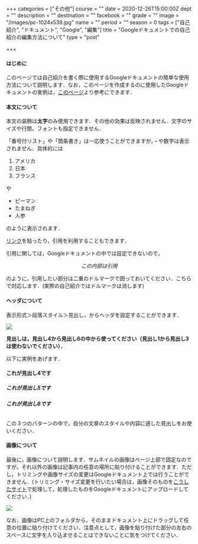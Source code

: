 +++
categories = ["その他"]
course = ""
date = 2020-12-26T15:00:00Z
dept = ""
description = ""
destination = ""
facebook = ""
grade = ""
image = "/images/pc-1024x538.jpg"
name = ""
period = ""
season = 0
tags = ["自己紹介", "ドキュメント", "Google", "編集"]
title = "Googleドキュメントでの自己紹介の編集方法について"
type = "post"

+++
#### **はじめに**

このページでは自己紹介を書く際に使用するGoogleドキュメントの簡単な使用方法について説明します．なお，このページを作成するのに使用したGoogleドキュメントの実例は，[このページ](https://docs.google.com/document/d/1iwN63dPlSjGo-3KYL9fgNm8FOpAh7egKwTXg3txcYdU/edit?usp=sharing)より参考にできます．

#### **本文について**

本文の装飾は**太字**のみ使用できます．その他の効果は反映されません．文字のサイズや行間，フォントも指定できません．

「番号付リスト」や「箇条書き」は一応使うことができますが，・や数字は表示されません．具体的には

1. アメリカ
2. 日本
3. フランス

や

* ピーマン
* たまねぎ
* 人参

のように表示されます．

[リンク](https://kyudai-tobitate.netlify.app/google/)を貼ったり，引用を利用することもできます．

引用に関しては，Googleドキュメントの中では設定できないので，

$$この内部は引用$$

のように，引用したい部分は二重のドルマークで囲っておいてください．こちらで対応します．(実際の自己紹介ではドルマークは消します)

#### **ヘッダについて**

表示形式＞段落スタイル＞見出し，からヘッダを設定することができます．

![](/images/screenshot-from-2020-12-27-18-19-37.png)

**見出しは，見出し4から見出し6の中から使ってください（見出し1から見出し3は使わないでください）．**

以下に実例をあげます．

#### **これが見出し4です**

##### **これが見出し5です**

###### **これが見出し6です**

この３つのパターンの中で，自分の文章のスタイルや内容に適した見出しをお使いください．

#### **画像について**

最後に，画像について説明します．サムネイルの画像はページ上部で固定なのですが，それ以外の画像は記事内の任意の場所に貼り付けることができます．ただし，トリミングや画像サイズの変更はGoogleドキュメント上では行うことができません．(トリミング・サイズ変更を行いたい場合は，画像そのものを[こうしたサイト](https://www.bannerkoubou.com/photoeditor/cut/)で処理して，処理したものをGoogleドキュメントにアップロードしてください．)

![](/images/l3puhq2yrkbmw5n1609063343_1609063354.jpg)

なお，画像はPC上のフォルダから，そのままドキュメント上にドラッグして任意の位置に貼り付けてください．注意点として，画像を貼り付けた部分の左右のスペースに文字を入り込ませることはできないことに気をつけてください．
